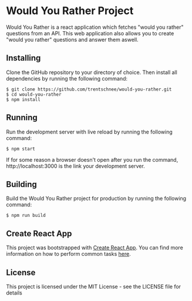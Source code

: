 # Would You Rather Project

Would You Rather is a react application which fetches "would you rather" questions from an API. This web application also allows you to create "would you rather" questions and answer them aswell.

## Installing

Clone the GitHub repository to your directory of choice. Then install all dependencies by running the following command:

```
$ git clone https://github.com/trentschnee/would-you-rather.git
$ cd would-you-rather
$ npm install
```

## Running

Run the development server with live reload by running the following command:

```
$ npm start
```
If for some reason a browser doesn't open after you run the command, http://localhost:3000 is the link your development server.

## Building

Build the Would You Rather project for production by running the following command:

```
$ npm run build
```

## Create React App

This project was bootstrapped with [Create React App](https://github.com/facebookincubator/create-react-app). You can find more information on how to perform common tasks [here](https://github.com/facebookincubator/create-react-app/blob/master/packages/react-scripts/template/README.md).

## License

This project is licensed under the MIT License - see the LICENSE file for details
